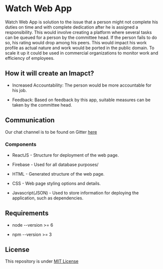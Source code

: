 # Watch Web App

Watch Web App is solution to the issue that a person might not complete his duties on time and with complete dedication after he is assigned a responsibility.
This would involve creating a platform where several tasks can be queued for a person by the committee head. If the person fails to do so, his rating would drop among his peers. This would impact his work profile as actual nature and work would be ported in the public domain. 
To scale it up it could be used in commercial organizations to monitor work and efficiency of employees.


## How it will create an Imapct?

* Increased Accountability: The person would be more accountable for his job.

* Feedback: Based on feedback by this app, suitable measures can be taken by the committee head.


## Communication

Our chat channel is to be found on Gitter [here](https://gitter.im/dsciitpatna/TeamWork)


### Components

* ReactJS - Structure for deployment of the web page.

* Firebase - Used for all database purposes/

* HTML - Generated structure of the web page.

* CSS - Web page styling options and details.

* Javascript(JSON) - Used to store information for deploying the application, such as dependencies.



## Requirements

* node --version >= 6

* npm --version >= 3


## License


This repository is under [MIT License](LICENSE)
